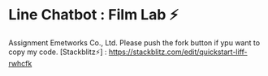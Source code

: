 # Line Chatbot : Film Lab ⚡️
Assignment Emetworks Co., Ltd.
Please push the fork button if ypu want to copy my code.
[Stackblitz⚡️] : https://stackblitz.com/edit/quickstart-liff-rwhcfk
